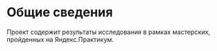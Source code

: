 # Общие сведения 

Проект содержит результаты исследования в рамках мастерских, пройденных на Яндекс.Практикум.
